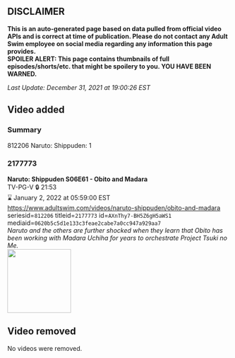 ## DISCLAIMER
**This is an auto-generated page based on data pulled from official video APIs and is correct at time of publication. Please do not contact any Adult Swim employee on social media regarding any information this page provides.**  
**SPOILER ALERT: This page contains thumbnails of full episodes/shorts/etc. that might be spoilery to you. YOU HAVE BEEN WARNED.**  

_Last Update: December 31, 2021 at 19:00:26 EST_
## Video added
### Summary
812206 Naruto: Shippuden: 1  
### 2177773
**Naruto: Shippuden S06E61 - Obito and Madara**  
TV-PG-V 🔒 21:53  
⌛ January 2, 2022 at 05:59:00 EST  
https://www.adultswim.com/videos/naruto-shippuden/obito-and-madara  
seriesid=`812206` titleid=`2177773` id=`AXnThy7-BH5Z6gH5aWS1` mediaid=`0620b5c5d1e133c3feae2cabe7a0cc947a929aa7`  
_Naruto and the others are further shocked when they learn that Obito has been working with Madara Uchiha for years to orchestrate Project Tsuki no Me._  
<a href="https://media.cdn.adultswim.com/uploads/20210604/thumbnails/2_21641155399-NarutoShippuden_344_ObitoAndMadara.png"><img src="https://media.cdn.adultswim.com/uploads/20210604/thumbnails/2_21641155399-NarutoShippuden_344_ObitoAndMadara.png" height="144px" /></a>
## Video removed
No videos were removed.  
